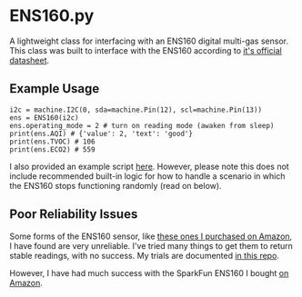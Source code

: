 # ENS160.py
A lightweight class for interfacing with an ENS160 digital multi-gas sensor. This class was built to interface with the ENS160 according to [it's official datasheet](https://github.com/TimHanewich/MicroPython-Collection/releases/download/1/ENS160_datasheet.pdf).

## Example Usage
```
i2c = machine.I2C(0, sda=machine.Pin(12), scl=machine.Pin(13))
ens = ENS160(i2c)
ens.operating_mode = 2 # turn on reading mode (awaken from sleep)
print(ens.AQI) # {'value': 2, 'text': 'good'}
print(ens.TVOC) # 106
print(ens.ECO2) # 559
```

I also provided an example script [here](./example.py). However, please note this does not include recommended built-in logic for how to handle a scenario in which the ENS160 stops functioning randomly (read on below).

## Poor Reliability Issues
Some forms of the ENS160 sensor, like [these ones I purchased on Amazon](https://a.co/d/id3JsgZ), I have found are very unreliable. I've tried many things to get them to return stable readings, with no success. My trials are documented [in this repo](https://github.com/TimHanewich/diagnosing-ens160).

However, I have had much success with the SparkFun ENS160 I bought [on Amazon](https://a.co/d/i8LiwVQ).